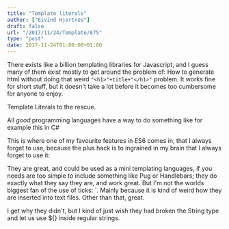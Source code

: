 ```yaml
---
title: "Template literals"
author: ["Eivind Hjertnes"]
draft: false
url: "/2017/11/24/Template/875"
type: "post"
date: 2017-11-24T01:00:00+01:00
---
```


There exists like a billion templating libraries for Javascript, and I
guess many of them exist mostly to get around the problem of: How to
generate html without doing that weird `"<h1>"+title+"</h1>"` problem.
It works fine for short stuff, but it doesn't take a lot before it
becomes too cumbersome for anyone to enjoy.

Template Literals to the rescue.

All _good_ programming languages have a way to do something like for
example this in C#

<div class="HTML">
  <div></div>

<script src="<https://gist.github.com/hjertnes/9e2251ebd109d3936f61ef3af446d99f.js>"></script>

</div>

This is where one of my favourite features in ES6 comes in, that I
always forget to use, because the plus hack is to ingrained in my brain
that I always forget to use it:

<div class="HTML">
  <div></div>

<script src="<https://gist.github.com/hjertnes/7ba870df3043d928985256e90046e91b.js>"></script>

</div>

They are great, and could be used as a mini templating languages, if you
needs are too simple to include something like Pug or Handlebars; they
do exactly what they say they are, and work great. But I'm not the
worlds biggest fan of the use of ticks: \`. Mainly because it is kind of
weird how they are inserted into text files. Other than that, great.

I get why they didn't, but I kind of just wish they had broken the
String type and let us use ${} inside regular strings.

